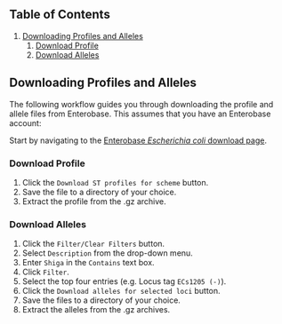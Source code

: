 ## Table of Contents
1. [Downloading Profiles and Alleles](#downloading-profiles-and-alleles)
    1. [Download Profile](#download-profile)
    2. [Download Alleles](#download-alleles)

## Downloading Profiles and Alleles <a name="downloading-profiles-and-alleles"></a>

The following workflow guides you through downloading the profile and allele files from Enterobase. This assumes that you have an Enterobase account:

Start by navigating to the [Enterobase _Escherichia coli_ download page](https://enterobase.warwick.ac.uk/species/ecoli/download_data).

### Download Profile <a name="download-profile"></a>

1. Click the `Download ST profiles for scheme` button.
2. Save the file to a directory of your choice.
3. Extract the profile from the .gz archive.

### Download Alleles <a name="download-alleles"></a>

1. Click the `Filter/Clear Filters` button.
2. Select `Description` from the drop-down menu.
3. Enter `Shiga` in the `Contains` text box.
4. Click `Filter`.
5. Select the top four entries (e.g. Locus tag `ECs1205 (-)`).
6. Click the `Download alleles for selected loci` button.
7. Save the files to a directory of your choice.
8. Extract the alleles from the .gz archives.
